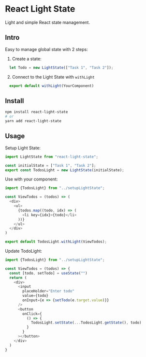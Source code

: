 # React Light State
Light and simple React state management.

## Intro
Easy to manage global state with 2 steps:

  1. Create a state:
  ```js
    let Todo = new LightState(["Task 1", "Task 2"]);
  ```

  2. Connect to the Light State with `withLight`
  ```js
    export default withLight(YourComponent)
  ```

## Install
```sh
npm install react-light-state
# or 
yarn add react-light-state
```

## Usage
Setup Light State:
```js
import LightState from "react-light-state";

const initialState = ["Task 1", "Task 2"];
export const TodosLight = new LightState(initialState);
```

Use with your component:
```js
import {TodosLight} from "../setupLightState";

const ViewTodos = (todos) => (
  <div>
    <ul>
      {todos.map((todo, idx) => (
        <li key={idx}>{todo}</li>
      ))}
    </ul>
  </div>
)

export default TodosLight.withLight(ViewTodos);
```

Update TodoLight:
```js
import {TodosLight} from "../setupLightState";

const ViewTodos = (todos) => {
  const [todo, setTodo] = useState("")
  return (
    <div>
      <input
        placeHolder="Enter todo"
        value={todo}
        onInput={e => {setTodo(e.target.value)}}
      />
      <button
        onClick={
          () => {
            TodosLight.setState(...TodosLight.getState(), todo)
          }
        }
      ></button>
    </div>
  )
}

```